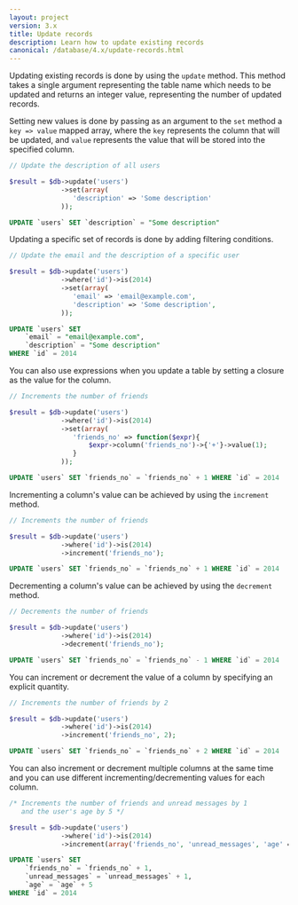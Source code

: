 ```yaml
---
layout: project
version: 3.x
title: Update records
description: Learn how to update existing records
canonical: /database/4.x/update-records.html
---
```


Updating existing records is done by using the `update` method. 
This method takes a single argument representing the table name which needs to be updated
and returns an integer value, representing the number of updated records.

Setting new values is done by passing as an argument to the `set` method a `key => value`
mapped array, where the `key` represents the column that will be updated, and `value`
represents the value that will be stored into the specified column.

```php
// Update the description of all users

$result = $db->update('users')
             ->set(array(
                'description' => 'Some description'
             ));
```
```sql
UPDATE `users` SET `description` = "Some description"
```

Updating a specific set of records is done by adding filtering conditions.

```php
// Update the email and the description of a specific user

$result = $db->update('users')
             ->where('id')->is(2014)
             ->set(array(
                'email' => 'email@example.com',
                'description' => 'Some description',
             ));
```
```sql
UPDATE `users` SET 
    `email` = "email@example.com", 
    `description` = "Some description" 
WHERE `id` = 2014
```

You can also use expressions when you update a table by setting a closure as the value for the column.

```php
// Increments the number of friends

$result = $db->update('users')
             ->where('id')->is(2014)
             ->set(array(
                'friends_no' => function($expr){
                    $expr->column('friends_no')->{'+'}->value(1);
                }
             ));
```
```sql
UPDATE `users` SET `friends_no` = `friends_no` + 1 WHERE `id` = 2014
```

Incrementing a column's value can be achieved by using the `increment` method.

```php
// Increments the number of friends

$result = $db->update('users')
             ->where('id')->is(2014)
             ->increment('friends_no');
```
```sql
UPDATE `users` SET `friends_no` = `friends_no` + 1 WHERE `id` = 2014
```

Decrementing a column's value can be achieved by using the `decrement` method.

```php
// Decrements the number of friends

$result = $db->update('users')
             ->where('id')->is(2014)
             ->decrement('friends_no');
```
```sql
UPDATE `users` SET `friends_no` = `friends_no` - 1 WHERE `id` = 2014
```

You can increment or decrement the value of a column by specifying an explicit quantity.

```php
// Increments the number of friends by 2

$result = $db->update('users')
             ->where('id')->is(2014)
             ->increment('friends_no', 2);
```
```sql
UPDATE `users` SET `friends_no` = `friends_no` + 2 WHERE `id` = 2014
```

You can also increment or decrement multiple columns at the same time and you can use different
incrementing/decrementing values for each column.

```php
/* Increments the number of friends and unread messages by 1
   and the user's age by 5 */ 

$result = $db->update('users')
             ->where('id')->is(2014)
             ->increment(array('friends_no', 'unread_messages', 'age' => 5));
```
```sql
UPDATE `users` SET
    `friends_no` = `friends_no` + 1,
    `unread_messages` = `unread_messages` + 1,
    `age` = `age` + 5
WHERE `id` = 2014
```
